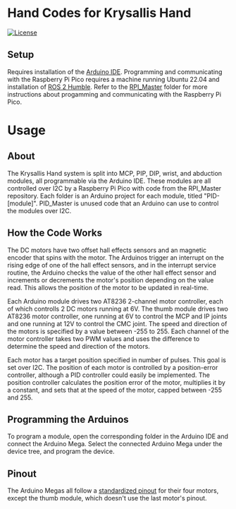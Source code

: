 # Hand Codes for Krysallis Hand
[![License](https://img.shields.io/badge/License-Apache%202.0-blue.svg)](https://opensource.org/licenses/Apache-2.0)

## Setup
Requires installation of the [Arduino IDE](https://www.arduino.cc/en/software/). Programming and communicating with the Raspberry Pi Pico requires a machine running Ubuntu 22.04 and installation of [ROS 2 Humble](https://docs.ros.org/en/humble/index.html#). Refer to the [RPI_Master](https://github.com/JustinChang04/RPI_Master) folder for more instructions about progamming and communicating with the Raspberry Pi Pico.

# Usage

## About
The Krysallis Hand system is split into MCP, PIP, DIP, wrist, and abduction modules, all programmable via the Arduino IDE. These modules are all controlled over I2C by a Raspberry Pi Pico with code from the RPI_Master repository. Each folder is an Arduino project for each module, titled "PID-[module]". PID_Master is unused code that an Arduino can use to control the modules over I2C.

## How the Code Works
The DC motors have two offset hall effects sensors and an magnetic encoder that spins with the motor. The Arduinos trigger an interrupt on the rising edge of one of the hall effect sensors, and in the interrupt service routine, the Arduino checks the value of the other hall effect sensor and increments or decrements the motor's position depending on the value read. This allows the position of the motor to be updated in real-time.

Each Arduino module drives two AT8236 2-channel motor controller, each of which controlls 2 DC motors running at 6V. The thumb module drives two AT8236 motor controller, one running at 6V to control the MCP and IP joints and one running at 12V to control the CMC joint. The speed and direction of the motors is specified by a value between -255 to 255. Each channel of the motor controller takes two PWM values and uses the difference to determine the speed and direction of the motors.

Each motor has a target position specified in number of pulses. This goal is set over I2C. The position of each motor is controlled by a position-error controller, although a PID controller could easily be implemented. The position controller calculates the position error of the motor, multiplies it by a constant, and sets that at the speed of the motor, capped between -255 and 255.

## Programming the Arduinos
To program a module, open the corresponding folder in the Arduino IDE and connect the Arduino Mega. Select the connected Arduino Mega under the device tree, and program the device.

## Pinout
The Arduino Megas all follow a [standardized pinout](https://docs.google.com/spreadsheets/d/1TUzqdXqWe3b5YbMJ5jpp_UFLg8gyYuG0tuyAA3czh9w/edit?usp=sharing) for their four motors, except the thumb module, which doesn't use the last motor's pinout.
